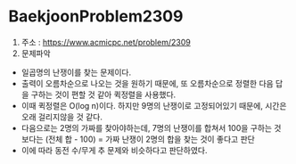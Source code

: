 # BaekjoonProblem2309

1. 주소 : https://www.acmicpc.net/problem/2309
2. 문제파악
- 일곱명의 난쟁이를 찾는 문제이다.
- 출력이 오름차순으로 나오는 것을 원하기 때문에, 또 오름차순으로 정렬한 다음 답을 구하는 것이 편할 것 같아 퀵정렬을 사용했다.
- 이때 퀵정렬은 O(log n)이다. 하지만 9명의 난쟁이로 고정되어있기 때문에, 시간은 오래 걸리지않을 것 같다.
- 다음으로는 2명의 가짜를 찾아야하는데, 7명의 난쟁이를 합쳐서 100을 구하는 것 보다는 (전체 합 - 100) = 가짜 난쟁이 2명의 합을 찾는 것이 좋다고 판단
- 이에 따라 동전 수/무게 추 문제와 비슷하다고 판단하였다.

